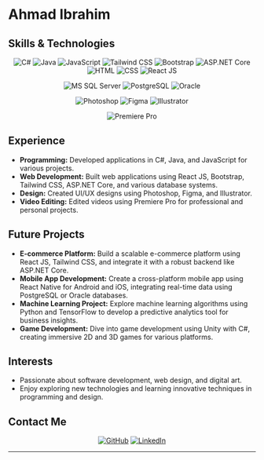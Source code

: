 # Ahmad Ibrahim

## Skills & Technologies

<div align="center">
  
  ![C#](https://img.shields.io/badge/C%23-Familiar-yellow?logo=c-sharp)
  ![Java](https://img.shields.io/badge/Java-Familiar-yellow?logo=java)
  ![JavaScript](https://img.shields.io/badge/JavaScript-Familiar-yellow?logo=javascript)
  ![Tailwind CSS](https://img.shields.io/badge/Tailwind%20CSS-Familiar-yellow?logo=tailwind-css)
  ![Bootstrap](https://img.shields.io/badge/Bootstrap-Familiar-yellow?logo=bootstrap)
  ![ASP.NET Core](https://img.shields.io/badge/ASP.NET%20Core-Familiar-yellow?logo=.net)
  ![HTML](https://img.shields.io/badge/HTML-Familiar-yellow?logo=html5)
  ![CSS](https://img.shields.io/badge/CSS-Familiar-yellow?logo=css3)
  ![React JS](https://img.shields.io/badge/React%20JS-Familiar-yellow?logo=react)
  
  ![MS SQL Server](https://img.shields.io/badge/MS%20SQL%20Server-Familiar-yellow?logo=microsoft-sql-server)
  ![PostgreSQL](https://img.shields.io/badge/PostgreSQL-Familiar-yellow?logo=postgresql)
  ![Oracle](https://img.shields.io/badge/Oracle-Familiar-yellow?logo=oracle)
  
  ![Photoshop](https://img.shields.io/badge/Photoshop-Familiar-yellow?logo=adobe-photoshop)
  ![Figma](https://img.shields.io/badge/Figma-Familiar-yellow?logo=figma)
  ![Illustrator](https://img.shields.io/badge/Illustrator-Familiar-yellow?logo=adobe-illustrator)
  
  ![Premiere Pro](https://img.shields.io/badge/Premiere%20Pro-Familiar-yellow?logo=adobe-premiere-pro)
  
</div>

## Experience

- **Programming:** Developed applications in C#, Java, and JavaScript for various projects.
- **Web Development:** Built web applications using React JS, Bootstrap, Tailwind CSS, ASP.NET Core, and various database systems.
- **Design:** Created UI/UX designs using Photoshop, Figma, and Illustrator.
- **Video Editing:** Edited videos using Premiere Pro for professional and personal projects.

## Future Projects

- **E-commerce Platform:** Build a scalable e-commerce platform using React JS, Tailwind CSS, and integrate it with a robust backend like ASP.NET Core.
- **Mobile App Development:** Create a cross-platform mobile app using React Native for Android and iOS, integrating real-time data using PostgreSQL or Oracle databases.
- **Machine Learning Project:** Explore machine learning algorithms using Python and TensorFlow to develop a predictive analytics tool for business insights.
- **Game Development:** Dive into game development using Unity with C#, creating immersive 2D and 3D games for various platforms.

## Interests

- Passionate about software development, web design, and digital art.
- Enjoy exploring new technologies and learning innovative techniques in programming and design.

## Contact Me

<div align="center">
  
  [![GitHub](https://img.shields.io/badge/GitHub-Profile-blue?logo=github)](https://github.com/MasterWithAhmad)
  [![LinkedIn](https://img.shields.io/badge/LinkedIn-Profile-blue?logo=linkedin)](https://linkedin.com/in/YourProfile)
  
</div>

---
